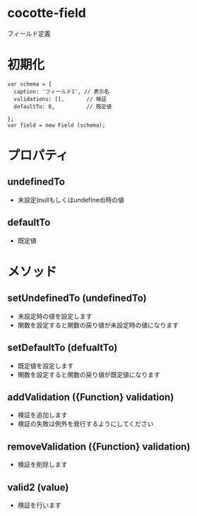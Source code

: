 cocotte-field
=========

フィールド定義


# 初期化


```
var schema = {
  caption: 'フィールド1', // 表示名
  validations: [],       // 検証
  defaultTo: 0,          // 既定値

};
var field = new Field (schema);
```

# プロパティ

## undefinedTo

  + 未設定(nullもしくはundefined)時の値

## defaultTo

  + 既定値


# メソッド

## setUndefinedTo (undefinedTo)

  + 未設定時の値を設定します
  + 関数を設定すると関数の戻り値が未設定時の値になります

## setDefaultTo (defualtTo)

  + 既定値を設定します
  + 関数を設定すると関数の戻り値が既定値になります

## addValidation ({Function} validation)

  + 検証を追加します
  + 検証の失敗は例外を発行するようにしてください

## removeValidation ({Function} validation)

  + 検証を削除します

## valid2 (value)

  + 検証を行います